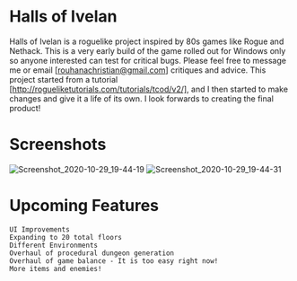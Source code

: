 # Halls of Ivelan
Halls of Ivelan is a roguelike project inspired by 80s games like Rogue and Nethack. This is a very early build of the game rolled out for Windows only so anyone interested can test for critical bugs. Please feel free to message me or email [rouhanachristian@gmail.com] critiques and advice. This project started from a tutorial [http://rogueliketutorials.com/tutorials/tcod/v2/], and I then started to make changes and give it a life of its own. I look forwards to creating the final product!

# Screenshots 
![Screenshot_2020-10-29_19-44-19](https://user-images.githubusercontent.com/54915297/97654053-5f4b2280-1a1f-11eb-8d4b-f976c37d0770.png)
![Screenshot_2020-10-29_19-44-31](https://user-images.githubusercontent.com/54915297/97654054-607c4f80-1a1f-11eb-8eb7-c84c2e01ea9d.png)

# Upcoming Features

    UI Improvements
    Expanding to 20 total floors
    Different Environments
    Overhaul of procedural dungeon generation
    Overhaul of game balance - It is too easy right now!
    More items and enemies!
